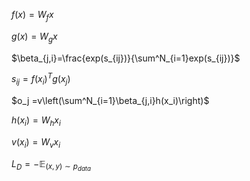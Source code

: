 $f(x)=W_fx$ 

$g(x)=W_gx$ 

$\beta_{j,i}=\frac{exp(s_{ij})}{\sum^N_{i=1}exp(s_{ij})}$

$s_{ij}=f(x_i)^Tg(x_j)$

$o_j =v\left(\sum^N_{i=1}\beta_{j,i}h(x_i)\right)$

$h(x_i)=W_hx_i$ 

$v(x_i)=W_vx_i$

$L_D=-\mathbb{E}_{(x,y)\sim p_{data}}$

